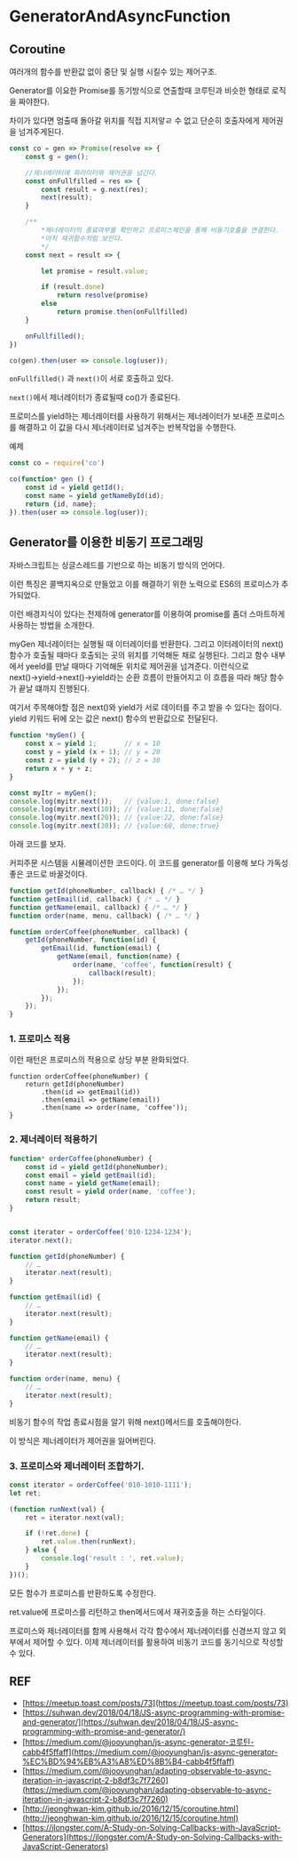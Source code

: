 # GeneratorAndAsyncFunction

## Coroutine

여러개의 함수를 반환값 없이 중단 및 실행 시킬수 있는 제어구조.

Generator를 이요한 Promise를 동기방식으로 연출할때 코루틴과 비슷한 형태로 로직을 짜야한다.

차이가 있다면 멈출때 돌아갈 위치를 직접 지저앟ㄹ 수 없고 단순히 호출자에게 제어권을 넘겨주게된다.
```js
const co = gen => Promise(resolve => {
    const g = gen();

    //제너레이터에 파라미터와 제어권을 넘긴다.
    const onFullfilled = res => {
        const result = g.next(res);
        next(result);
    }

    /**
        *제너레이터의 종료여부를 확인하고 프로미스체인을 통해 비동기호출을 연결한다.
        *마치 재귀함수처럼 보인다.
        */ 
    const next = result => {

        let promise = result.value;

        if (result.done)
            return resolve(promise)
        else
            return promise.then(onFullfilled)
    }

    onFullfilled();
})

co(gen).then(user => console.log(user));
```
`onFullfilled()` 과   `next()`이 서로 호출하고 있다.

`next()`에서 제너레이터가 종료될때 co()가 종료된다.

프로미스를 yield하는 제너레이터를 사용하기 위해서는 제너레이터가 보내준 프로미스를 해결하고 이 값을 다시 제너레이터로 넘겨주는 반복작업을 수행한다.

예제
```js
const co = require('co')

co(function* gen () {
    const id = yield getId();
    const name = yield getNameById(id);
    return {id, name};
}).then(user => console.log(user));
```

## Generator를 이용한 비동기 프로그래밍

자바스크립트는 싱글스레드를 기반으로 하는 비동기 방식의 언어다.

이런 특징은 콜백지옥으로 만들었고 이를 해결하기 위한 노력으로 ES6의 프로미스가 추가되었다.

이런 배경지식이 있다는 전제하에  generator를 이용하여 promise를 좀더 스마트하게 사용하는 방법을 소개한다.

myGen 제너레이터는 실행될 때 이터레이터를 반환한다. 그리고 이터레이터의 next()함수가 호출될 때마다 호출되는 곳의 위치를 기억해둔 채로 실행된다. 그리고 함수 내부에서 yeeld를 만날 때마다 기억해둔 위치로 제어권을 넘겨준다. 이런식으로 next()→yield→next()→yield라는 순환 흐름이 만들어지고 이 흐름을 따라 해당 함수가 끝날 떄까지 진행된다.

여기서 주목해야할 점은 next()와 yield가 서로 데이터를 주고 받을 수 있다는 점이다.  yield 키워드 뒤에 오는 값은 next() 함수의 반환값으로 전달된다.
```js
function *myGen() {
    const x = yield 1;       // x = 10
    const y = yield (x + 1); // y = 20
    const z = yield (y + 2); // z = 30
    return x + y + z;
}

const myItr = myGen();
console.log(myitr.next());   // {value:1, done:false}
console.log(myitr.next(10)); // {value:11, done:false}
console.log(myitr.next(20)); // {value:22, done:false}
console.log(myitr.next(30)); // {value:60, done:true}
```
아래 코드를 보자. 

커피주문 시스템을 시뮬레이션한 코드이다. 이 코드를 generator를 이용해 보다 가독성 좋은 코드로 바꿀것이다.
```js
function getId(phoneNumber, callback) { /* … */ }
function getEmail(id, callback) { /* … */ }
function getName(email, callback) { /* … */ }
function order(name, menu, callback) { /* … */ }

function orderCoffee(phoneNumber, callback) {
    getId(phoneNumber, function(id) {
        getEmail(id, function(email) {
            getName(email, function(name) {
                order(name, 'coffee', function(result) {
                    callback(result);
                });
            });
        });
    });
}
```
### 1. 프로미스 적용

이런 패턴은 프로미스의 적용으로 상당 부분 완화되었다. 

    function orderCoffee(phoneNumber) {
        return getId(phoneNumber)
            .then(id => getEmail(id))
            .then(email => getName(email))
            .then(name => order(name, 'coffee'));
    }

### 2. 제너레이터 적용하기
```js
function* orderCoffee(phoneNumber) {
    const id = yield getId(phoneNumber);
    const email = yield getEmail(id);
    const name = yield getName(email);
    const result = yield order(name, 'coffee');
    return result;
}


const iterator = orderCoffee('010-1234-1234');
iterator.next();

function getId(phoneNumber) {
    // …
    iterator.next(result);
}

function getEmail(id) {
    // …
    iterator.next(result);
}

function getName(email) {
    // …
    iterator.next(result);
}

function order(name, menu) {
    // …
    iterator.next(result);
}
```
비동기 함수의 작업 종료시점을 알기 위해 next()메서드를 호출해야한다. 

이 방식은 제너레이터가 제어권을 잃어버린다. 

### 3. 프로미스와 제너레이터 조합하기.
```js
const iterator = orderCoffee('010-1010-1111');
let ret;

(function runNext(val) {
    ret = iterator.next(val);

    if (!ret.done) {
        ret.value.then(runNext);
    } else {
        console.log('result : ', ret.value);
    }
})();
```
모든 함수가 프로미스를 반환하도록 수정한다.

ret.value에 프로미스를 리턴하고 then메서드에서 재귀호출을 하는 스타일이다.

프로미스와 제너레이터를 함께 사용해서 각각 함수에서 제너레이터를 신경쓰지 않고 외부에서 제어할 수 있다. 이제 제너레이터를 활용하여 비동기 코드를 동기식으로 작성할 수 있다.

## REF

- [https://meetup.toast.com/posts/73](https://meetup.toast.com/posts/73)
- [https://suhwan.dev/2018/04/18/JS-async-programming-with-promise-and-generator/](https://suhwan.dev/2018/04/18/JS-async-programming-with-promise-and-generator/)
- [https://medium.com/@jooyunghan/js-async-generator-코루틴-cabb4f5ffaff](https://medium.com/@jooyunghan/js-async-generator-%EC%BD%94%EB%A3%A8%ED%8B%B4-cabb4f5ffaff)
- [https://medium.com/@jooyunghan/adapting-observable-to-async-iteration-in-javascript-2-b8df3c7f7260](https://medium.com/@jooyunghan/adapting-observable-to-async-iteration-in-javascript-2-b8df3c7f7260)
- [http://jeonghwan-kim.github.io/2016/12/15/coroutine.html](http://jeonghwan-kim.github.io/2016/12/15/coroutine.html)
- [https://jlongster.com/A-Study-on-Solving-Callbacks-with-JavaScript-Generators](https://jlongster.com/A-Study-on-Solving-Callbacks-with-JavaScript-Generators)